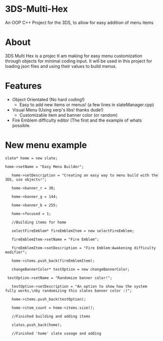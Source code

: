 # 3DS-Multi-Hex
An OOP C++ Project for the 3DS, to allow for easy addition of menu items

# About
3DS Multi Hex is a projec tI am making for easy menu customization through objects for minimal coding input. It will be used in this project for loading json files and using their values to build menus.

# Features
* Object Orientated (No hard coding!)
  * Easy to add new items or menus! (a few lines in slateManager.cpp)
* Visual Menu (Using xerp's libs! thanks dude!)
  * Customizable item and banner color (or random)
* Fire Emblem difficulty editor (The first and the example of whats possible.

# New menu example
`slate* home = new slate;`

`home->setName = "Easy Menu Builder";`

`	home->setDescription = "Creating an easy way to menu build with the 3DS, use objects!";`

`	home->banner_r = 30;`

`	home->banner_g = 144;`

`	home->banner_b = 255;`

`	home->focused = 1;`

`	//Building items for home`

`	selectFireEmblem* fireEmblemItem = new selectFireEmblem;`

`	fireEmblemItem->setName = "Fire Emblem";`

`	fireEmblemItem->setDescription = "Fire Emblem:Awakening difficulty modifier";`

`	home->items.push_back(fireEmblemItem);`

`	changeBannerColor* testOption = new changeBannerColor;`

` testOption->setName = "Randomize banner color!";`

`	testOption->setDescription = "An option to show how the system fully works,\nby randomizing this slates banner color :)";`

`	home->items.push_back(testOption);`

`	home->item_count = home->items.size();`

`	//Finished building and adding items`

`	slates.push_back(home);`

`	//Finished 'home' slate useage and adding`
